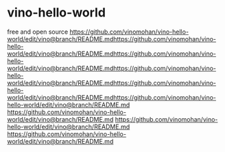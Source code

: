 # vino-hello-world
free and open source
https://github.com/vinomohan/vino-hello-world/edit/vino@branch/README.mdhttps://github.com/vinomohan/vino-hello-world/edit/vino@branch/README.mdhttps://github.com/vinomohan/vino-hello-world/edit/vino@branch/README.mdhttps://github.com/vinomohan/vino-hello-world/edit/vino@branch/README.mdhttps://github.com/vinomohan/vino-hello-world/edit/vino@branch/README.mdhttps://github.com/vinomohan/vino-hello-world/edit/vino@branch/README.md
https://github.com/vinomohan/vino-hello-world/edit/vino@branch/README.md
https://github.com/vinomohan/vino-hello-world/edit/vino@branch/README.md
https://github.com/vinomohan/vino-hello-world/edit/vino@branch/README.md
